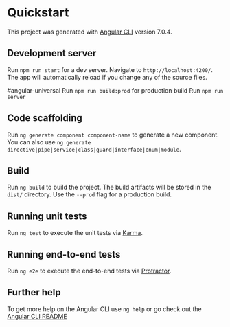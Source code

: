 # Quickstart

This project was generated with [Angular CLI](https://github.com/angular/angular-cli) version 7.0.4.

## Development server

Run `npm run start` for a dev server. Navigate to `http://localhost:4200/`. The app will automatically reload if you change any of the source files.

#angular-universal
Run `npm run build:prod` for production build
Run `npm run server` 

## Code scaffolding

Run `ng generate component component-name` to generate a new component. You can also use `ng generate directive|pipe|service|class|guard|interface|enum|module`.

## Build

Run `ng build` to build the project. The build artifacts will be stored in the `dist/` directory. Use the `--prod` flag for a production build.

## Running unit tests

Run `ng test` to execute the unit tests via [Karma](https://karma-runner.github.io).

## Running end-to-end tests

Run `ng e2e` to execute the end-to-end tests via [Protractor](http://www.protractortest.org/).

## Further help

To get more help on the Angular CLI use `ng help` or go check out the [Angular CLI README](https://github.com/angular/angular-cli/blob/master/README.md)